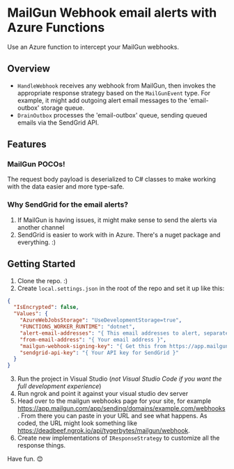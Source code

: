 ﻿# MailGun Webhook email alerts with Azure Functions

Use an Azure function to intercept your MailGun webhooks.

## Overview

* `HandleWebhook` receives any webhook from MailGun, then invokes the appropriate response strategy based on the `MailGunEvent` type. For example, it might add outgoing alert email messages to the 'email-outbox' storage queue.
* `DrainOutbox` processes the 'email-outbox' queue, sending queued emails via the SendGrid API.

## Features

### MailGun POCOs!

The request body payload is deserialized to C# classes to make working with the data easier and more type-safe.

### Why SendGrid for the email alerts?

1. If MailGun is having issues, it might make sense to send the alerts via another channel
2. SendGrid is easier to work with in Azure. There's a nuget package and everything. :)

## Getting Started

1. Clone the repo. :)
2. Create `local.settings.json` in the root of the repo and set it up like this:

```json
{
  "IsEncrypted": false,
  "Values": {
    "AzureWebJobsStorage": "UseDevelopmentStorage=true",
    "FUNCTIONS_WORKER_RUNTIME": "dotnet",
    "alert-email-addresses": "{ This email addresses to alert, separated by semicolons ';' }",
    "from-email-address": "{ Your email address }",    
    "mailgun-webhook-signing-key": "{ Get this from https://app.mailgun.com/app/account/security/api_keys }",
    "sendgrid-api-key": "{ Your API key for SendGrid }"
  }
}
```

3. Run the project in Visual Studio (*not Visual Studio Code if you want the full development experience*)
4. Run ngrok and point it against your visual studio dev server
5. Head over to the mailgun webhooks page for your site, for example https://app.mailgun.com/app/sending/domains/example.com/webhooks. From there you can paste in your URL and see what happens. As coded, the URL might look something like https://deadbeef.ngrok.io/api/tygerbytes/mailgun/webhook.
6. Create new implementations of `IResponseStrategy` to customize all the response things.

Have fun. 😊

